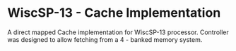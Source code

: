 # WiscSP-13 - Cache Implementation
A direct mapped Cache implementation for WiscSP-13 processor. Controller was designed to allow fetching from a 4 - banked memory system.

